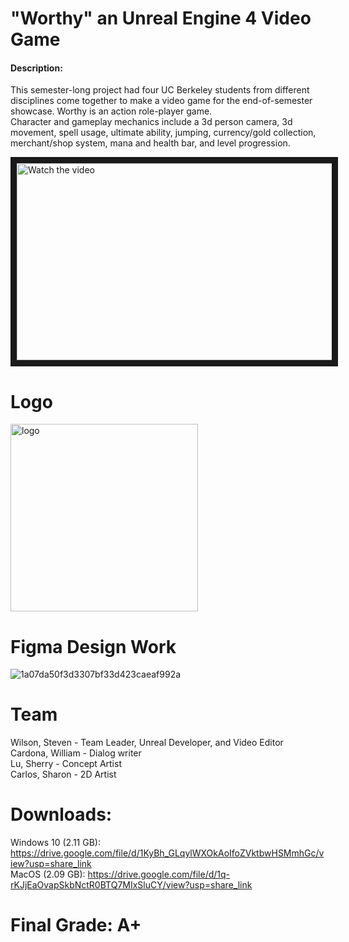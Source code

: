 # "Worthy" an Unreal Engine 4 Video Game
#### Description:
This semester-long project had four UC Berkeley students from different disciplines come together to make a video game for the end-of-semester showcase. Worthy is an action role-player game. <br>
Character and gameplay mechanics include a 3d person camera, 3d movement, spell usage, ultimate ability, jumping, currency/gold collection, merchant/shop system, mana and health bar, and level progression.

<a href="https://youtu.be/jRzJ3olJKrc" target="_blank">
 <img src="https://i.gyazo.com/0a9e72c55dc2868c5f134e0ec3933889.jpg" alt="Watch the video" border="10" width="560" height="315" />
</a>

# Logo
<img width="300" alt="logo" src="https://github.com/MinicomSoftware/Unreal-Worthy-Video-Game/assets/29552915/dc9a78f1-8ad7-46d3-b105-9c6948b9e367">

# Figma Design Work
![1a07da50f3d3307bf33d423caeaf992a](https://github.com/MinicomSoftware/Unreal-Worthy-Video-Game/assets/29552915/02f00703-2637-4b0f-a16d-5fc39543b4cc)


# Team
Wilson, Steven - Team Leader, Unreal Developer, and Video Editor<br>
Cardona, William - Dialog writer<br>
Lu, Sherry - Concept Artist<br>
Carlos, Sharon - 2D Artist<br>

# Downloads:
Windows 10 (2.11 GB): https://drive.google.com/file/d/1KyBh_GLqylWXOkAoIfoZVktbwHSMmhGc/view?usp=share_link <br>
MacOS (2.09 GB): https://drive.google.com/file/d/1q-rKJjEaOvapSkbNctR0BTQ7MIxSluCY/view?usp=share_link

# Final Grade: A+
